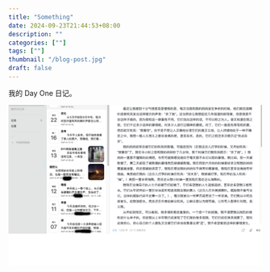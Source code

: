 ```yaml
---
title: "Something"
date: 2024-09-23T21:44:53+08:00
description: ""
categories: [""]
tags: [""]
thumbnail: "/blog-post.jpg"
draft: false
---
```


我的 Day One 日记。

![alt text](xxxxx.png)
